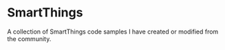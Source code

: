 SmartThings
===========
A collection of SmartThings code samples I have created or modified from the community. 
